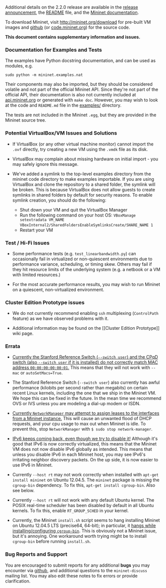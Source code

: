 Additional details on the 2.2.0 release are available in the
[release announcement](http://mininet.org/blog), the 
[README](https://github.com/mininet/mininet/tree/2.2.0/README.md) file,
and the [Mininet documentation](http://docs.mininet.org).

To download Mininet, visit http://mininet.org/download for pre-built
VM images and [github](https://github.com/mininet/mininet)
(or [code.mininet.org](http://code.mininet.org)) for the source code.

**This document contains supplementary information and issues.**

### Documentation for Examples and Tests

The examples have Python docstring documentation, and can be used as modules, e.g.

    sudo python -m mininet.examples.nat

Their components may also be imported, but they should be considered volatile and not part of the official Mininet API. Since they're not part of the official API, their documentation is also not currently included at [api.mininet.org](http://api.mininet.org) or generated with `make doc`. However, you may wish to look at the code and `README.md` file in the [examples/](https://github.com/mininet/mininet/tree/2.2.0rc1/examples) directory.

The tests are not included in the Mininet `.egg`, but they are provided in the Mininet source tree.

### Potential VirtualBox/VM Issues and Solutions

* If VirtualBox (or any other virtual machine monitor) cannot import the `.ovf` directly, try creating a new VM using the `.vmdk` file as its disk.

* VirtualBox may complain about missing hardware on initial import - you may safely ignore this message.

* We've added a symlink to the top-level examples directory from the mininet code directory to make examples importable. If you are using VirtualBox and clone the repository to a shared folder, the symlink will be broken. This is because VirtualBox does not allow guests to create symlinks in shared folders by default for security reasons. To enable symlink creation, you should do the following:
    - Shut down your VM and quit the VirtualBox Manager
    - Run the following command on your host OS: 
        `VBoxManage setextradata VM_NAME`
        `VBoxInternal2/SharedFoldersEnableSymlinksCreate/SHARE_NAME 1`
    - Restart your VM

### Test / Hi-Fi Issues

* Some performance tests (e.g. `test_linearbandwidth.py`) can occasionally fail in virtualized or non-quiescent environments due to performance variance, scheduling, or timing skew. Others may fail if they hit resource limits of the underlying system (e.g. a netbook or a VM with limited resources.)

* For the most accurate performance results, you may wish to run Mininet on a quiescent, non-virtualized environment.

### Cluster Edition Prototype issues

* We do not currently recommend enabling `ssh` multiplexing (`ControlPath` feature) as we have observed problems with it.

* Additional information may be found on the [[Cluster Edition Prototype]] wiki page.

### Errata

* [Currently the Stanford Reference Switch (`--switch user`) and the CPqD switch (also `--switch user` if it is installed) do not correctly match MAC address `00:00:00:00:00:01`.](https://github.com/mininet/mininet/issues/156) This means that they will not work with `--mac` or `autoSetMacs=True`.

* The Stanford Reference Switch (`--switch user`) also currently has awful performance (kilobits per second rather than megabits) on certain recent Linux kernels, including the one that we ship in the Mininet VM. We hope this can be fixed in the future. In the mean time we recommend OVS or IVS unless you are modeling a dial-up modem or ISDN.

* [Currently `NetworkManager` may attempt to assign leases to the interfaces from a Mininet instance.](https://github.com/mininet/mininet/issues/228) This will cause an unwanted flood of DHCP requests, and your cpu usage to max out when Mininet is idle. To prevent this, stop `NetworkManager` with `$ sudo stop network-manager`.

* [IPv6 keeps coming back, even though we try to disable it!](https://github.com/mininet/mininet/issues/454) Although it's good that IPv6 is now correctly virtualized, this means that the Mininet VM does not now disable IPv6 globally as intended. This means that unless you disable IPv6 in each Mininet host, you may see IPv6's irritating neighbor discovery packets. On the up side, it is now easier to use IPv6 in Mininet.

* Currently `--host rt` may not work correctly when installed with `apt-get install mininet` on Ubuntu 12.04.5. The `mininet` package is missing the `cgroup-bin` dependency. To fix this, `apt-get install cgroup-bin`. Also see below.

* Currently `--host rt` will not work with any default Ubuntu kernel. The POSIX real-time scheduler has been disabled by default in all Ubuntu kernels. To fix this, enable `RT_GROUP_SCHED` in your kernel.

* Currently, the Mininet `install.sh` script seems to hang installing Mininet on Ubuntu 12.04.5 LTS (precise64, 64-bit); in particular, it [hangs while installing/configuring `cgroup-bin`](https://github.com/mininet/mininet/issues/459). This is obviously not a Mininet issue, but it's annoying. One workaround worth trying might be to install `cgroup-bin` before running `install.sh`.

### Bug Reports and Support

You are encouraged to submit reports for any additional **bugs** you may
encounter via [github](https://github.com/mininet/mininet/issues),
and additional questions to the `mininet-discuss` mailing list. You may
also edit these notes to fix errors or provide clarification.